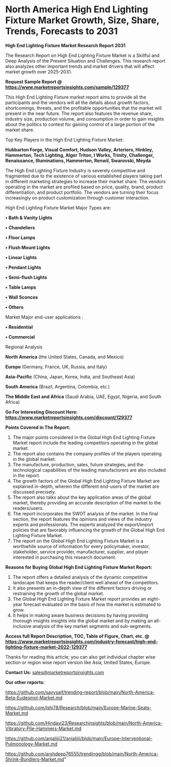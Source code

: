 # North America High End Lighting Fixture Market Growth, Size, Share, Trends, Forecasts to 2031

<strong>High End Lighting Fixture Market Research Report 2031</strong>

The Research Report on High End Lighting Fixture Market is a Skillful and Deep Analysis of the Present Situation and Challenges. This research report also analyzes other important trends and market drivers that will affect market growth over 2025-2031.

<strong>Request Sample Report @ <a href=https://www.marketreportsinsights.com/sample/129377>https://www.marketreportsinsights.com/sample/129377</a></strong>

This High End Lighting Fixture market report aims to provide all the participants and the vendors will all the details about growth factors, shortcomings, threats, and the profitable opportunities that the market will present in the near future. The report also features the revenue share, industry size, production volume, and consumption in order to gain insights about the politics to contest for gaining control of a large portion of the market share.

Top Key Players in the High End Lighting Fixture Market:

<strong>Hubbarton Forge, Visual Comfort, Hudson Valley, Arteriors, Hinkley, Hammerton, Tech Lighting, Alger Triton, I Works, Trinity, Challenger, Renaissance, Illuminations, Hammerton, Renwil, Swarovski, Meyda</strong>

The High End Lighting Fixture Industry is severely competitive and fragmented due to the existence of various established players taking part in different marketing strategies to increase their market share. The vendors operating in the market are profiled based on price, quality, brand, product differentiation, and product portfolio. The vendors are turning their focus increasingly on product customization through customer interaction.

High End Lighting Fixture Market Major Types are:

<strong>• Bath & Vanity Lights

• Chandeliers

• Floor Lamps

• Flush Mount Lights

• Linear Lights

• Pendant Lights

• Semi-flush Lights

• Table Lamps

• Wall Sconces

• Others</strong>

Market Major end-user applications :

<strong>• Residential

• Commercial</strong>

Regional Analysis

</u><strong><b>North America</b></strong> (the United States, Canada, and Mexico)

<strong><b>Europe </b></strong>(Germany, France, UK, Russia, and Italy)

<strong><b>Asia-Pacific</b></strong> (China, Japan, Korea, India, and Southeast Asia)

<strong><b>South America</b></strong> (Brazil, Argentina, Colombia, etc.)

<strong><b>The Middle East and Africa</b></strong> (Saudi Arabia, UAE, Egypt, Nigeria, and South Africa)

<strong>Go For Interesting Discount Here: <a href=https://www.marketreportsinsights.com/discount/129377>https://www.marketreportsinsights.com/discount/129377</a></strong>

<strong>Points Covered in The Report:</strong>
<ol>
  <li>The major points considered in the Global High End Lighting Fixture Market report include the leading competitors operating in the global market.</li>
  <li>The report also contains the company profiles of the players operating in the global market.</li>
  <li>The manufacture, production, sales, future strategies, and the technological capabilities of the leading manufacturers are also included in the report.</li>
  <li>The growth factors of the Global High End Lighting Fixture Market are explained in-depth, wherein the different end-users of the market are discussed precisely.</li>
  <li>The report also talks about the key application areas of the global market, thereby providing an accurate description of the market to the readers/users.</li>
  <li>The report incorporates the SWOT analysis of the market. In the final section, the report features the opinions and views of the industry experts and professionals. The experts analyzed the export/import policies that are favorably influencing the growth of the Global High End Lighting Fixture Market.</li>
  <li>The report on the Global High End Lighting Fixture Market is a worthwhile source of information for every policymaker, investor, stakeholder, service provider, manufacturer, supplier, and player interested in purchasing this research document.</li>
</ol>
<strong>Reasons for Buying Global High End Lighting Fixture Market Report:</strong>

<ol>
  <li>The report offers a detailed analysis of the dynamic competitive landscape that keeps the reader/client well ahead of the competitors.</li>
  <li>It also presents an in-depth view of the different factors driving or restraining the growth of the global market.</li>
  <li>The Global High End Lighting Fixture Market report provides an eight-year forecast evaluated on the basis of how the market is estimated to grow.</li>
  <li>It helps in making aware business decisions by having providing thorough insights insights into the global market and by making an all-inclusive analysis of the key market segments and sub-segments.</li>
</ol>
<strong>Access full Report Description, TOC, Table of Figure, Chart, etc. @ <a href=https://www.marketreportsinsights.com/industry-forecast/high-end-lighting-fixture-market-2022-129377>https://www.marketreportsinsights.com/industry-forecast/high-end-lighting-fixture-market-2022-129377</a></strong>


Thanks for reading this article; you can also get individual chapter wise section or region wise report version like Asia, United States, Europe.

<strong>Contact Us:</strong>
sales@marketreportsinsights.com

<strong>Our other reports:</strong>

<a href=https://github.com/sayysaif/trending-report/blob/main/North-America-Beta-Eudesmol-Market.md>https://github.com/sayysaif/trending-report/blob/main/North-America-Beta-Eudesmol-Market.md</a>

<a href=https://github.com/Ishi78/Research/blob/main/Europe-Marine-Seats-Market.md>https://github.com/Ishi78/Research/blob/main/Europe-Marine-Seats-Market.md</a>

<a href=https://github.com/Hindavi23/Researchinsights/blob/main/North-America-Vibratory-Pile-Hammers-Market.md>https://github.com/Hindavi23/Researchinsights/blob/main/North-America-Vibratory-Pile-Hammers-Market.md</a>

<a href=https://github.com/anjaliiii21/anjaliiii/blob/main/Europe-Interventional-Pulmonology-Market.md>https://github.com/anjaliiii21/anjaliiii/blob/main/Europe-Interventional-Pulmonology-Market.md</a>

<a href=https://github.com/arshdeep76555/trendingg/blob/main/North-America-Shrink-Bundlers-Market.md>https://github.com/arshdeep76555/trendingg/blob/main/North-America-Shrink-Bundlers-Market.md</a>"
